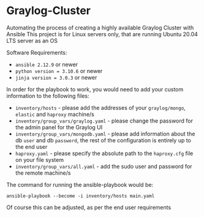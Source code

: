 # Graylog-Cluster
Automating the process of creating a highly available Graylog Cluster with Ansible
This project is for Linux servers only, that are running Ubuntu 20.04 LTS server as an OS

Software Requirements:
 * `ansible 2.12.9` or newer
 * `python version = 3.10.6` or newer
 * `jinja version = 3.0.3` or newer

In order for the playbook to work, you would need to add your custom information to the following files:
 * `inventory/hosts` - please add the addresses of your `graylog/mongo`, `elastic` and `haproxy` machine/s
 * `inventory/group_vars/graylog.yaml` -  please change the password for the admin panel for the Graylog UI
 * `inventory/group_vars/mongodb.yaml` -  please add information about the db `user` and db `password`, the rest of the configuration is entirely up to the end user
 * `haproxy.yaml` - please specify the absolute path to the `haproxy.cfg` file on your file system
 *  `inventory/group_vars/all.yaml` - add the sudo user and password for the remote machine/s


The command for running the ansible-playbook would be:


`ansible-playbook --become -i inventory/hosts main.yaml`


Of course this can be adjusted, as per the end user requirements
